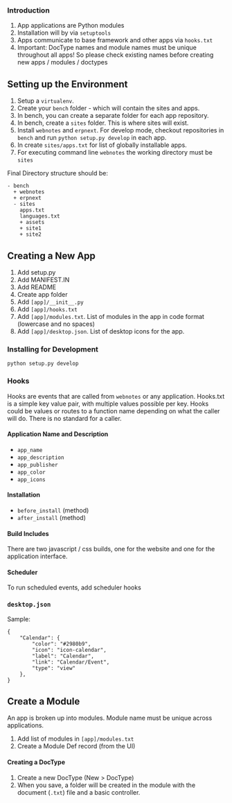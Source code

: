 ### Introduction

1. App applications are Python modules
1. Installation will by via `setuptools`
1. Apps communicate to base framework and other apps via `hooks.txt`
1. Important: DocType names and module names must be unique throughout all apps! So please check existing names before creating new apps / modules / doctypes

## Setting up the Environment

1. Setup a `virtualenv`.
1. Create your `bench` folder - which will contain the sites and apps.
1. In bench, you can create a separate folder for each app repository.
1. In bench, create a `sites` folder. This is where sites will exist.
1. Install `webnotes` and `erpnext`. For develop mode, checkout repositories in `bench` and run `python setup.py develop` in each app.
1. In create `sites/apps.txt` for list of globally installable apps.
1. For executing command line `webnotes` the working directory must be `sites`

Final Directory structure should be:

```
- bench
  + webnotes
  + erpnext
  - sites
    apps.txt
    languages.txt
    + assets
    + site1
    + site2
```

## Creating a New App

1. Add setup.py
1. Add MANIFEST.IN
1. Add README
1. Create app folder
1. Add `[app]/__init__.py`
1. Add `[app]/hooks.txt`
1. Add `[app]/modules.txt`. List of modules in the app in code format (lowercase and no spaces)
1. Add `[app]/desktop.json`. List of desktop icons for the app.

### Installing for Development

`python setup.py develop`

### Hooks

Hooks are events that are called from `webnotes` or any application. Hooks.txt is a simple key value pair, with multiple values possible per key. Hooks could be values or routes to a function name depending on what the caller will do. There is no standard for a caller.

#### Application Name and Description

- `app_name`
- `app_description`
- `app_publisher`
- `app_color`
- `app_icons`

#### Installation

- `before_install` (method)
- `after_install` (method)

#### Build Includes

There are two javascript / css builds, one for the website and one for the application interface.

#### Scheduler

To run scheduled events, add scheduler hooks

### `desktop.json`

Sample:

```
{
	"Calendar": {
		"color": "#2980b9", 
		"icon": "icon-calendar", 
		"label": "Calendar", 
		"link": "Calendar/Event", 
		"type": "view"
	}, 
}
```

## Create a Module

An app is broken up into modules. Module name must be unique across applications.

1. Add list of modules in `[app]/modules.txt`
1. Create a Module Def record (from the UI)

#### Creating a DocType

1. Create a new DocType (New > DocType)
1. When you save, a folder will be created in the module with the document (`.txt`) file and a basic controller.